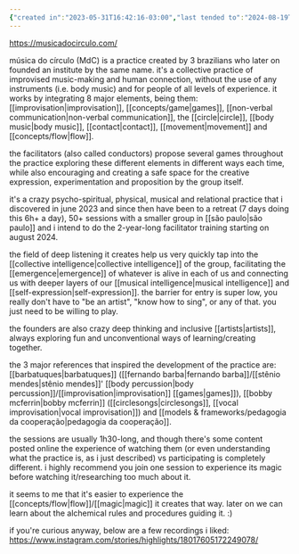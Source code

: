 ```yaml
---
{"created in":"2023-05-31T16:42:16-03:00","last tended to":"2024-08-19T03:05:43-03:00","aliases":["MdC","mdc"],"tags":["music","play","🌿","host","practice"],"relevancescore":94,"dg-publish":true,"permalink":"/practices/musica-do-circulo/","dgPassFrontmatter":true,"created":"2023-05-31T16:42:16.760-03:00","updated":"2024-08-19T03:05:43.541-03:00"}
---
```


https://musicadocirculo.com/

música do círculo (MdC) is a practice created by 3 brazilians who later on founded an institute by the same name. it's a collective practice of improvised music-making and human connection, without the use of any instruments (i.e. body music) and for people of all levels of experience. it works by integrating 8 major elements, being them: [[improvisation\|improvisation]], [[concepts/game\|games]], [[non-verbal communication\|non-verbal communication]], the [[circle\|circle]], [[body music\|body music]], [[contact\|contact]], [[movement\|movement]] and [[concepts/flow\|flow]].

the facilitators (also called conductors) propose several games throughout the practice exploring these different elements in different ways each time, while also encouraging and creating a safe space for the creative expression, experimentation and proposition by the group itself.

it's a crazy psycho-spiritual, physical, musical and relational practice that i discovered in june 2023 and since then have been to a retreat (7 days doing this 6h+ a day), 50+ sessions with a smaller group in [[são paulo\|são paulo]] and i intend to do the 2-year-long facilitator training starting on august 2024.

the field of deep listening it creates help us very quickly tap into the [[collective intelligence\|collective intelligence]] of the group, facilitating the [[emergence\|emergence]] of whatever is alive in each of us and connecting us with deeper layers of our [[musical intelligence\|musical intelligence]] and [[self-expression\|self-expression]]. the barrier for entry is super low, you really don't have to "be an artist", "know how to sing", or any of that. you just need to be willing to play.

the founders are also crazy deep thinking and inclusive [[artists\|artists]], always exploring fun and unconventional ways of learning/creating together.

the 3 major references that inspired the development of the practice are: [[barbatuques\|barbatuques]] ([[fernando barba\|fernando barba]]/[[stênio mendes\|stênio mendes]]' [[body percussion\|body percussion]]/[[improvisation\|improvisation]] [[games\|games]]), [[bobby mcferrin\|bobby mcferrin]] ([[circlesongs\|circlesongs]], [[vocal improvisation\|vocal improvisation]]) and [[models & frameworks/pedagogia da cooperação\|pedagogia da cooperação]].

the sessions are usually 1h30-long, and though there's some content posted online the experience of watching them (or even understanding what the practice is, as i just described) vs participating is completely different. i highly recommend you join one session to experience its magic before watching it/researching too much about it.

it seems to me that it's easier to experience the [[concepts/flow\|flow]]/[[magic\|magic]] it creates that way. later on we can learn about the alchemical rules and procedures guiding it. :)

if you're curious anyway, below are a few recordings i liked:
https://www.instagram.com/stories/highlights/18017605172249078/